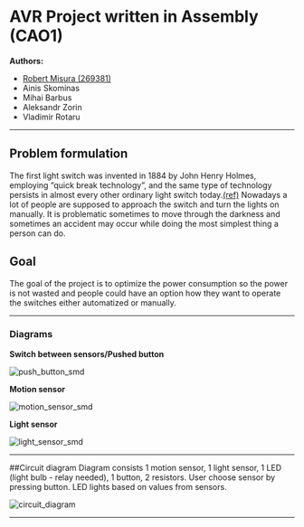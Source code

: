 # AVR Project written in Assembly (CAO1)

**Authors:**
   - [Robert Misura (269381)](github.com/R0b1S)
   - Ainis Skominas
   - Mihai Barbus
   - Aleksandr Zorin
   - Vladimir Rotaru
---

## Problem formulation
The first light switch was invented in 1884 by John Henry Holmes, employing “quick break technology”, and the same type of technology persists in almost every other ordinary light switch today.[(ref)](https://en.wikipedia.org/wiki/Light_switch) Nowadays a lot of people are supposed to approach the switch and turn the lights on manually. It is problematic sometimes to move through the darkness and sometimes an accident may occur while doing the most simplest thing a person can do.

## Goal
The goal of the project is to optimize the power consumption so the power is not wasted and people could have an option how they want to operate the switches either automatized or manually.

---
### Diagrams

**Switch between sensors/Pushed button**

![push_button_smd](https://github.com/R0b1S/3rd_Semester/blob/master/CAO1/08-Project/appendix/button_push_smd.png)

**Motion sensor**

![motion_sensor_smd](https://github.com/R0b1S/3rd_Semester/blob/master/CAO1/08-Project/appendix/motion_sensor_smd.png)

**Light sensor**

![light_sensor_smd](https://github.com/R0b1S/3rd_Semester/blob/master/CAO1/08-Project/appendix/light_sensor_smd.png)

---

##Circuit diagram
Diagram consists 1 motion sensor, 1 light sensor, 1 LED (light bulb - relay needed), 1 button, 2 resistors. User choose sensor by pressing button. LED lights based on values from sensors.

![circuit_diagram](https://github.com/R0b1S/3rd_Semester/blob/master/CAO1/08-Project/appendix/circuit_diagram.png)

---
